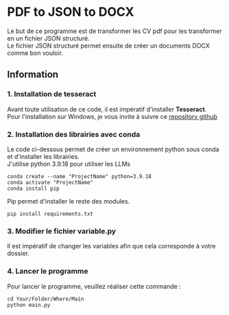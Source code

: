 # PDF to JSON to DOCX

Le but de ce programme est de transformer les CV pdf pour les transformer en un fichier JSON structuré.  
Le fichier JSON structuré permet ensuite de créer un documents DOCX comme bon vouloir. 

## Information

### 1. Installation de tesseract
Avant toute utilisation de ce code, il est impératif d'installer **Tesseract**.  
Pour l'installation sur Windows, je vous invite à suivre ce [repository github](https://github.com/UB-Mannheim/tesseract/wiki)


### 2. Installation des librairies avec conda 

Le code ci-dessous permet de créer un environnement python sous conda et d'installer les librairies.  
J'utilise python 3.9.18 pour utiliser les LLMs

``
conda create --name "ProjectName" python=3.9.18 
``  
``
conda activate "ProjectName"  
``  
``
conda install pip  
``  

Pip permet d'installer le reste des modules. 

``
pip install requirements.txt
``

### 3. Modifier le fichier variable.py
Il est impératif de changer les variables afin que cela corresponde à votre dossier. 


### 4. Lancer le programme
Pour lancer le programme, veuillez réaliser cette commande : 

``
cd Your/Folder/Where/Main
``  
``
python main.py
``

